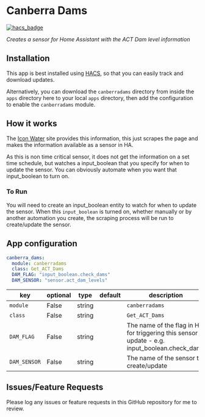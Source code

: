 # Canberra Dams
[![hacs_badge](https://img.shields.io/badge/HACS-Default-orange.svg?style=for-the-badge)](https://github.com/custom-components/hacs)

_Creates a sensor for Home Assistant with the ACT Dam level information_

## Installation

This app is best installed using
[HACS](https://github.com/custom-components/hacs), so that you can easily track
and download updates.

Alternatively, you can download the `canberradams` directory from inside the `apps` directory here to your
local `apps` directory, then add the configuration to enable the `canberradams` module.

## How it works

The [Icon Water](https://www.iconwater.com.au/water-education/water-and-sewerage-system/dams/water-storage-levels.aspx) site provides this information, this just scrapes
the page and makes the information available as a sensor in HA.

As this is non time critical sensor, it does not get the information on a set time schedule, but watches a input_boolean that you 
specify for when to update the sensor. You can obviously automate when you want that input_boolean to turn on.

### To Run

You will need to create an input_boolean entity to watch for when to update the sensor. When this
`input_boolean` is turned on, whether manually or by another automation you
create, the scraping process will be run to create/update the sensor.

## App configuration

```yaml
canberra_dams:
  module: canberradams
  class: Get_ACT_Dams
  DAM_FLAG: "input_boolean.check_dams"
  DAM_SENSOR: "sensor.act_dam_levels"
```

key | optional | type | default | description
-- | -- | -- | -- | --
`module` | False | string | | `canberradams`
`class` | False | string | | `Get_ACT_Dams`
`DAM_FLAG` | False | string || The name of the flag in HA for triggering this sensor update - e.g. input_boolean.check_dams 
`DAM_SENSOR` | False | string || The name of the sensor to create/update

## Issues/Feature Requests

Please log any issues or feature requests in this GitHub repository for me to review.